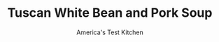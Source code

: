 ---
layout: ../../layouts/MarkdownPostLayout.astro
title: Tuscan White Bean and Pork Soup
author: America's Test Kitchen
pubDate: 2023-03-15
description: " Leftover crown roast gave our Tuscan white bean soup heft and substance—but it took too long to cook for a weeknight dinner."
image_url: https://res.cloudinary.com/hksqkdlah/image/upload/ar_1:1,c_fill,dpr_2.0,f_auto,fl_lossy.progressive.strip_profile,g_faces:auto,q_auto:low,w_344/9534_sfs-leftoverporkandwhitebeansoup-24
tags: ["Main Courses","Side Dishes","Beans","Pork","Soups"]
calories: 3098
protein: 28
carbohydrates: 34
fats: 
fiber: 8
ingredients: ["4 slices, bacon, chopped fine","1 pound, Swiss chard, stems chopped, leaves sliced 1/2 inch thick","3 , carrots, peeled and cut into 1/2-inch pieces","1 , onion, chopped","8 , garlic cloves, minced","2 teaspoons, minced fresh rosemary","6 cups, low-sodium chicken broth","2 (15-ounce) cans, cannellini beans, rinsed","1 (14.5-ounce) can, diced tomatoes","4 cups chopped leftover, bone-in pork roast",", Salt and pepper"]
serves: 8
time: "1 hour"
instructions: ["Cook bacon in Dutch oven over medium heat until crisp, 6 to 8 minutes. Using slotted spoon, transfer bacon to paper towel–lined plate. Pour off all but 1 tablespoon fat from pot.","Add Swiss chard stems, carrots, and onion to now-empty pot and cook until softened, 6 to 8 minutes. Stir in garlic and rosemary and cook until fragrant, about 30 seconds. Add Swiss chard leaves and cook until wilted, 3 to 4 minutes.","Stir in broth, beans, and tomatoes and bring to boil. Reduce heat to medium and simmer until carrots are tender, about 15 minutes. Add pork and cook until heated through, about 1 minute. Season with salt and pepper to taste. Sprinkle with reserved bacon. Serve."]
nutrition: ["1349 mg Potassium","359 mg Phosphorus","168 mg Calcium","5 mg Iron","130 mg Magnesium","1208 mg Sodium","3 mg Zinc","16 g Fat","7 mg Niacin (B3)","6 g Monounsaturated","2 g Polyunsaturated","1 mg Thiamin (B1)","27 mg Vitamin C","52 mg Cholesterol","5 g Saturated","8 g Fiber","89 µg Folate (food)","4 g Sugars","480 µg Vitamin K","436 g Water","34 g Carbs","89 µg Folate equivalent (total)","28 g Protein","2 mg Vitamin E","379 µg Vitamin A","387 kcal Energy","3098 calories"]
notes: "You can substitute an equal amount of ham steak for the pork roast; remove the rind before chopping."
---